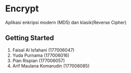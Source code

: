 # Encrypt

Aplikasi enkripsi modern (MD5) dan klasik(Reverse Cipher)

## Getting Started

1. Faisal Al Isfahani (177006047)
2. Yuda Purnama (177006016)
3. Pian Rispian (177006057)
4. Arif Maulana Komarudin (177006085)